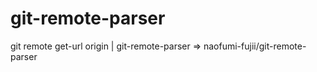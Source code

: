 # git-remote-parser

git remote get-url origin | git-remote-parser => naofumi-fujii/git-remote-parser
